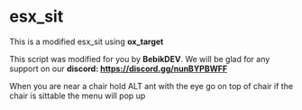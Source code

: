 # esx_sit
This is a modified esx_sit using **ox_target**

This script was modified for you by **BebikDEV**. We will be glad for any support on our **discord: https://discord.gg/nunBYPBWFF**

When you are near a chair hold ALT ant with the eye go on top of chair if the chair is sittable the menu will pop up

